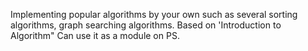 Implementing popular algorithms by your own such as several sorting algorithms, graph searching algorithms.
Based on 'Introduction to Algorithm"
Can use it as a module on PS.
